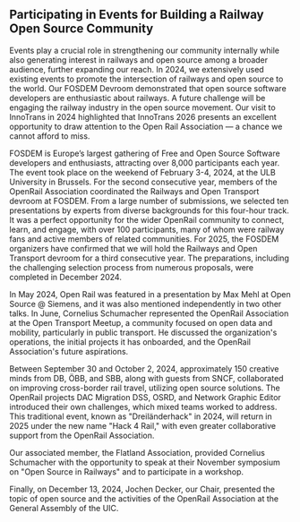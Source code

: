 ## Participating in Events for Building a Railway Open Source Community

Events play a crucial role in strengthening our community internally while also generating interest in railways and open source among a broader audience, further expanding our reach. 
In 2024, we extensively used existing events to promote the intersection of railways and open source to the world. Our FOSDEM Devroom demonstrated that open source software developers are enthusiastic about railways. A future challenge will be engaging the railway industry in the open source movement. Our visit to InnoTrans in 2024 highlighted that InnoTrans 2026 presents an excellent opportunity to draw attention to the Open Rail Association — a chance we cannot afford to miss.

FOSDEM is Europe’s largest gathering of Free and Open Source Software developers and enthusiasts, attracting over 8,000 participants each year. The event took place on the weekend of February 3-4, 2024, at the ULB University in Brussels. For the second consecutive year, members of the OpenRail Association coordinated the Railways and Open Transport devroom at FOSDEM. From a large number of submissions, we selected ten presentations by experts from diverse backgrounds for this four-hour track. It was a perfect opportunity for the wider OpenRail community to connect, learn, and engage, with over 100 participants, many of whom were railway fans and active members of related communities. For 2025, the FOSDEM organizers have confirmed that we will hold the Railways and Open Transport devroom for a third consecutive year. The preparations, including the challenging selection process from numerous proposals, were completed in December 2024.

In May 2024, Open Rail was featured in a presentation by Max Mehl at Open Source @ Siemens, and it was also mentioned independently in two other talks. In June, Cornelius Schumacher represented the OpenRail Association at the Open Transport Meetup, a community focused on open data and mobility, particularly in public transport. He discussed the organization's operations, the initial projects it has onboarded, and the OpenRail Association's future aspirations.

Between September 30 and October 2, 2024, approximately 150 creative minds from DB, ÖBB, and SBB, along with guests from SNCF, collaborated on improving cross-border rail travel, utilizing open source solutions. The OpenRail projects DAC Migration DSS, OSRD, and Network Graphic Editor introduced their own challenges, which mixed teams worked to address. This traditional event, known as "Dreiländerhack" in 2024, will return in 2025 under the new name "Hack 4 Rail," with even greater collaborative support from the OpenRail Association.

Our associated member, the Flatland Association, provided Cornelius Schumacher with the opportunity to speak at their November symposium on "Open Source in Railways" and to participate in a workshop.

Finally, on December 13, 2024, Jochen Decker, our Chair, presented the topic of open source and the activities of the OpenRail Association at the General Assembly of the UIC. 
